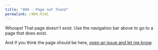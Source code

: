 ```yaml
---
title: "404 - Page not found"
permalink: /404.html
---
```


Whoops! That page doesn't exist. Use the navigation bar above to go to a page that does exist.

And if you think the page should be here, [open an issue and let me know](https://github.com/uc-cfss/uc-cfss.github.io/issues).